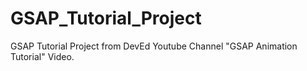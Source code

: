 # GSAP_Tutorial_Project
GSAP Tutorial Project from DevEd Youtube Channel "GSAP Animation Tutorial" Video.
